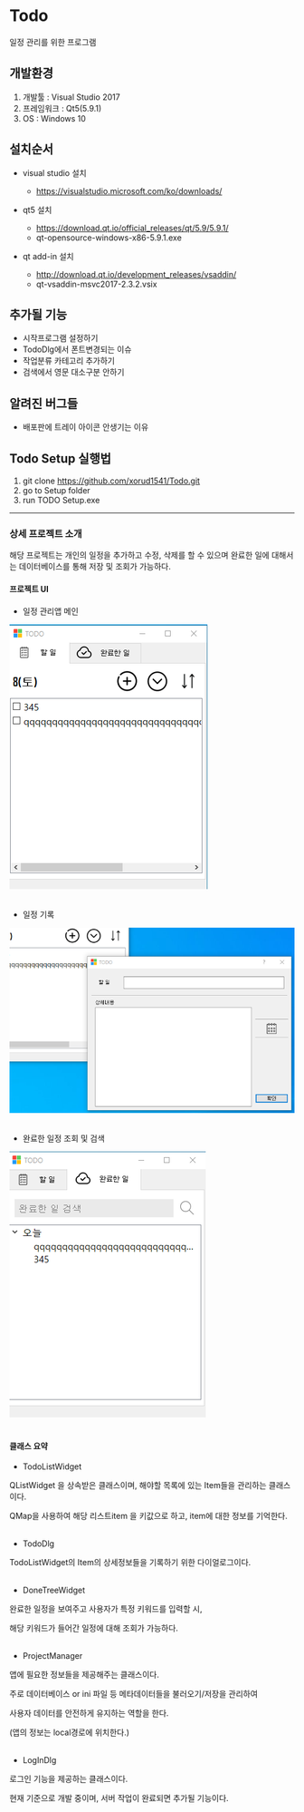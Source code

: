 # Todo
일정 관리를 위한 프로그램

## 개발환경
1. 개발툴 : Visual Studio 2017
2. 프레임워크 : Qt5(5.9.1)
3. OS : Windows 10

## 설치순서
- visual studio 설치
    - https://visualstudio.microsoft.com/ko/downloads/

- qt5 설치
    - https://download.qt.io/official_releases/qt/5.9/5.9.1/
    - qt-opensource-windows-x86-5.9.1.exe

- qt add-in 설치
    - http://download.qt.io/development_releases/vsaddin/
    - qt-vsaddin-msvc2017-2.3.2.vsix

## 추가될 기능
- 시작프로그램 설정하기
- TodoDlg에서 폰트변경되는 이슈
- 작업분류 카테고리 추가하기
- 검색에서 영문 대소구분 안하기

## 알려진 버그들
- 배포판에 트레이 아이콘 안생기는 이유

## Todo Setup 실행법
1. git clone https://github.com/xorud1541/Todo.git
2. go to Setup folder
3. run TODO Setup.exe

-------------------------------------------------------------------------

### 상세 프로젝트 소개

해당 프로젝트는 개인의 일정을 추가하고 수정, 삭제를 할 수 있으며
완료한 일에 대해서는 데이터베이스를 통해 저장 및 조회가 가능하다.

#### 프로젝트 UI
- 일정 관리앱 메인

![info_main_todo](/Todo/image/info_main_todo.png)
<br></br>
- 일정 기록

![info_log_todo](/Todo/image/info_log_todo.png)
<br></br>
- 완료한 일정 조회 및 검색

![info_done](/Todo/image/info_done.png)
<br><br>

#### 클래스 요약
- TodoListWidget

QListWidget 을 상속받은 클래스이며, 해야할 목록에 있는 Item들을 관리하는 클래스이다.

QMap을 사용하여 해당 리스트item 을 키값으로 하고, item에 대한 정보를 기억한다.
<br></br>
- TodoDlg

TodoListWidget의 Item의 상세정보들을 기록하기 위한 다이얼로그이다.
<br></br>
- DoneTreeWidget

완료한 일정을 보여주고 사용자가 특정 키워드를 입력할 시,

해당 키워드가 들어간 일정에 대해 조회가 가능하다.
<br></br>
- ProjectManager

앱에 필요한 정보들을 제공해주는 클래스이다.

주로 데이터베이스 or ini 파일 등 메타데이터들을 불러오기/저장을 관리하여

사용자 데이터를 안전하게 유지하는 역할을 한다.

(앱의 정보는 local경로에 위치한다.)
<br></br>
- LogInDlg

로그인 기능을 제공하는 클래스이다.

현재 기준으로 개발 중이며, 서버 작업이 완료되면 추가될 기능이다.

